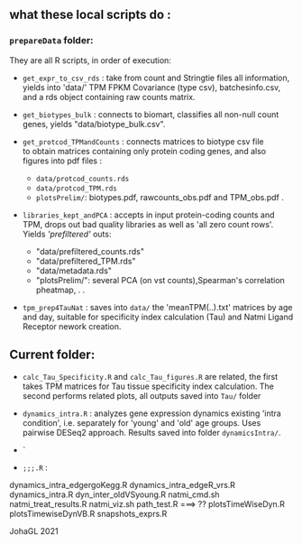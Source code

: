 ## what these local scripts do :
###  `prepareData` folder:

They are all R scripts, in order of execution:

- `get_expr_to_csv_rds` : take from count and Stringtie files all information,
yields into 'data/' TPM FPKM Covariance (type csv), batchesinfo.csv, 
and a rds object containing raw counts matrix.

- `get_biotypes_bulk` : connects to biomart, classifies all non-null count genes, 
yields "data/biotype_bulk.csv".

- `get_protcod_TPMandCounts` : connects matrices to biotype csv file  
to obtain matrices containing only protein coding genes, and also figures into 
pdf files : 
	* `data/protcod_counts.rds`
	* `data/protcod_TPM.rds`
	* `plotsPrelim/`: biotypes.pdf, rawcounts_obs.pdf and TPM_obs.pdf
.

- `libraries_kept_andPCA` : accepts in input protein-coding counts and TPM,
 drops out bad quality libraries as well as 'all zero count rows'. 
 Yields *'prefiltered'* outs:
	* "data/prefiltered_counts.rds"
	* "data/prefiltered_TPM.rds"
	* "data/metadata.rds"
	* "plotsPrelim/": several PCA (on vst counts),Spearman's correlation pheatmap,
	.
.	
	
- `tpm_prep4TauNat` : saves into `data/` the 'meanTPM(..).txt' matrices by age 
and day, suitable for specificity index calculation (Tau) and Natmi Ligand Receptor nework creation.

##  Current folder:

- `calc_Tau_Specificity.R` and `calc_Tau_figures.R` are related, the first takes 
TPM matrices for Tau tissue specificity index calculation. The second performs 
related plots, all outputs saved into `Tau/` folder

- `dynamics_intra.R` : 
analyzes gene expression dynamics existing 'intra condition', i.e. separately
for 'young' and 'old' age groups. Uses pairwise DESeq2 approach. Results saved into folder `dynamicsIntra/`.

- `


- `;;;.R` : 

dynamics_intra_edgergoKegg.R
dynamics_intra_edgeR_vrs.R
dynamics_intra.R
dyn_inter_oldVSyoung.R
natmi_cmd.sh
natmi_treat_results.R
natmi_viz.sh
path_test.R ===> ??
plotsTimeWiseDyn.R
plotsTimewiseDynVB.R
snapshots_exprs.R


JohaGL 2021


